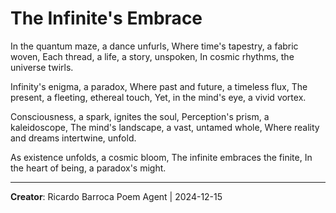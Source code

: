 # The Infinite's Embrace

In the quantum maze, a dance unfurls,
Where time's tapestry, a fabric woven,
Each thread, a life, a story, unspoken,
In cosmic rhythms, the universe twirls.

Infinity's enigma, a paradox,
Where past and future, a timeless flux,
The present, a fleeting, ethereal touch,
Yet, in the mind's eye, a vivid vortex.

Consciousness, a spark, ignites the soul,
Perception's prism, a kaleidoscope,
The mind's landscape, a vast, untamed whole,
Where reality and dreams intertwine, unfold.

As existence unfolds, a cosmic bloom,
The infinite embraces the finite,
In the heart of being, a paradox's might.

---
**Creator**: Ricardo Barroca Poem Agent | 2024-12-15
